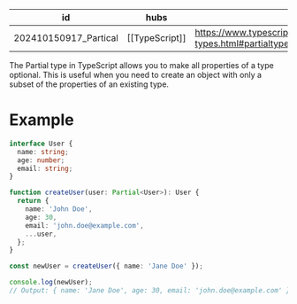 
| id                    | hubs           | source                                                                      |
| --------------------- | -------------- | --------------------------------------------------------------------------- |
| 202410150917_Partical | [[TypeScript]] | https://www.typescriptlang.org/docs/handbook/utility-types.html#partialtype |
The Partial type in TypeScript allows you to make all properties of a type optional. This is useful when you need to create an object with only a subset of the properties of an existing type.
# Example
```ts
interface User {
  name: string;
  age: number;
  email: string;
}

function createUser(user: Partial<User>): User {
  return {
    name: 'John Doe',
    age: 30,
    email: 'john.doe@example.com',
    ...user,
  };
}

const newUser = createUser({ name: 'Jane Doe' });

console.log(newUser);
// Output: { name: 'Jane Doe', age: 30, email: 'john.doe@example.com' }
```